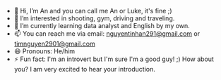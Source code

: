 - 👋 Hi, I’m An and you can call me An or Luke, it's fine ;)
- 👀 I’m interested in shooting, gym, driving and traveling.
- 🌱 I’m currently learning data analyst and English by my own.
- 📫 You can reach me via email: nguyentinhan291@gmail.com or timnguyen2901@gmail.com
- 😄 Pronouns: He/him
- ⚡ Fun fact: I'm an introvert but I'm sure I'm a good guy! ;)
How about you? I am very excited to hear your introduction.
<!---
annguyen291/annguyen291 is a ✨ special ✨ repository because its `README.md` (this file) appears on your GitHub profile.
You can click the Preview link to take a look at your changes.
--->
